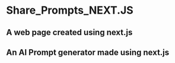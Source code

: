 # Share_Prompts_NEXT.JS
## A web page created using next.js
## An AI Prompt generator made using next.js
